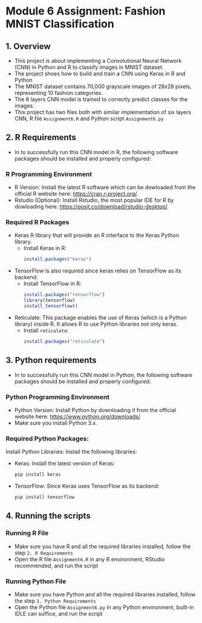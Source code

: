 # Module 6 Assignment: Fashion MNIST Classification

## 1. Overview

- This project is about implementing a Convolutional Neural Network (CNN) in Python and R to classify images in MNIST dataset.
- The project shoes  how to build and train a CNN using Keras in R and Python
- The MNIST dataset contains 70,000 grayscale images of 28x28 pixels, representing 10 fashion categories.
- The 6 layers CNN model is trained to correctly predict classes for the images.
- This project has two files both with similar implementation of six layers CNN, R file `Assignment6.R` and Python script `Assignment6.py`

## 2. R Requirements

- In to successfully run this CNN model in R, the following software packages should be installed and properly configured:

### R Programming Environment
- R Version: Install the latest R software which can be dowloaded from the official R website here: https://cran.r-project.org/.
- Rstudio (Optional): Install Rstudio, the most popular IDE for R by dowloading here: https://posit.co/download/rstudio-desktop/ 

### Required R Packages
- Keras R library that will provide an R interface to the Keras Python library.
  - Install Keras in R:
    ```r
    install.packages("keras")
    ```
- TensorFlow is also required since keras relies on TensorFlow as its backend.
  - Install TensorFlow in R:
    ```r
    install.packages("tensorflow")
    library(tensorflow)
    install_tensorflow()
    ```
- Reticulate: This package enables the use of Keras (which is a Python library) inside R. It allows R to use Python libraries not only keras.
  - Install `reticulate`:
    ```r
    install.packages("reticulate")
    ```
## 3. Python requirements
- In to successfully run this CNN model in Python, the following software packages should be installed and properly configured:

### Python Programming Environment
- Python Version: Install Python by downloading it from the official website here: https://www.python.org/downloads/
- Make sure you install Python 3.x.

### Required Python Packages:
Install Python Libraries:
   Install the following libraries:
   - Keras: Install the latest version of Keras:
     ```bash
     pip install keras
     ```
   - TensorFlow: Since Keras uses TensorFlow as its backend:
     ```bash
     pip install tensorflow
     ```
## 4. Running the scripts
### Running R File
- Make sure you have R and all the required libraries installed, follow the step `2. R Requirements`
- Open the R file `Assignment6.R` in any R environment, RStudio recommended, and run the script

### Running Python File
- Make sure you have Python and all the required libraries installed, follow the step `3. Python Requirements`
- Open the Python file `Assignment6.py` in any Python environment, built-in IDLE can suffice, and run the script
